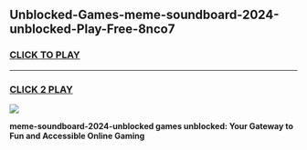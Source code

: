 
## Unblocked-Games-meme-soundboard-2024-unblocked-Play-Free-8nco7
<h3>
<a href="https://premium76.site?title=meme-soundboard-2024-unblocked&ref=23A">CLICK TO PLAY</a></h3>
<hr>

<h3>
<a href="https://premium76.site?title=meme-soundboard-2024-unblocked&ref=23A">CLICK 2 PLAY</a>
  
</h3>

<a href="https://premium76.site?title=meme-soundboard-2024-unblocked&ref=23A"><img src="https://clearcache.store/games.png"></a>


**meme-soundboard-2024-unblocked games unblocked: Your Gateway to Fun and Accessible Online Gaming**
